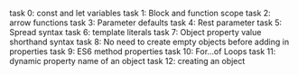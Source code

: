 task 0: const and let variables
task 1: Block and function scope
task 2: arrow functions
task 3: Parameter defaults
task 4: Rest parameter
task 5: Spread syntax
task 6: template literals
task 7: Object property value shorthand syntax
task 8: No need to create empty objects before adding in properties
task 9: ES6 method properties
task 10: For...of Loops
task 11: dynamic property name of an object
task 12: creating an object
